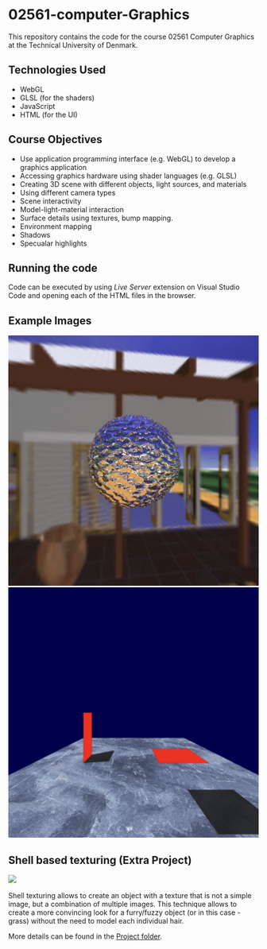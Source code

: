 # 02561-computer-Graphics

This repository contains the code for the course 02561 Computer Graphics at the Technical University of Denmark.

## Technologies Used
 - WebGL
 - GLSL (for the shaders)
 - JavaScript
 - HTML (for the UI)

## Course Objectives
 - Use application programming interface (e.g. WebGL) to develop a graphics application
 - Accessing graphics hardware using shader languages (e.g. GLSL)
 - Creating 3D scene with different objects, light sources, and materials
 - Using different camera types
 - Scene interactivity
 - Model-light-material interaction
 - Surface details using textures, bump mapping.
 - Environment mapping
 - Shadows
 - Specualar highlights
  
## Running the code

Code can be executed by using *Live Server* extension on Visual Studio Code and opening each of the HTML files in the browser.

## Example Images

![](/images/worksheet_7.png)
![](/images/worksheet_8.png)


## Shell based texturing (Extra Project)

![](/Project/shell_texturing.gif)

Shell texturing allows to create an object with a texture that is not a simple image, but a combination of multiple images. This technique allows to create a more convincing look for a furry/fuzzy object (or in this case - grass) without the need to model each individual hair.

More details can be found in the [Project folder](/Project).

